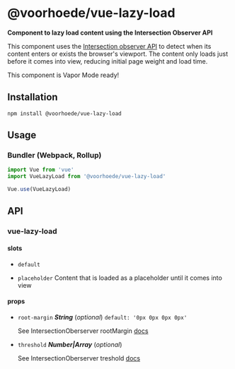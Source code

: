 # @voorhoede/vue-lazy-load

**Component to lazy load content using the Intersection Observer API**

This component uses the [Intersection observer API](https://developer.mozilla.org/en-US/docs/Web/API/Intersection_Observer_API) to detect when its content enters or exists the browser's viewport. The content only loads just before it comes into view, reducing initial page weight and load time.

This component is Vapor Mode ready!

## Installation

```
npm install @voorhoede/vue-lazy-load
```

## Usage

### Bundler (Webpack, Rollup)

```js
import Vue from 'vue'
import VueLazyLoad from '@voorhoede/vue-lazy-load'

Vue.use(VueLazyLoad)
```

<!-- The API section is auto generated, don't touch please -->

## API

### vue-lazy-load 

#### slots 

- `default` 

- `placeholder` Content that is loaded as a placeholder until it comes into view 

#### props 

- `root-margin` ***String*** (*optional*) `default: '0px 0px 0px 0px'` 

  See IntersectionOberserver rootMargin [docs](https://developer.mozilla.org/en-US/docs/Web/API/Intersection_Observer_API#Intersection_observer_options) 

- `threshold` ***Number|Array*** (*optional*) 

  See IntersectionOberserver treshold [docs](https://developer.mozilla.org/en-US/docs/Web/API/Intersection_Observer_API#Intersection_observer_options) 
